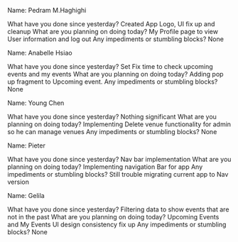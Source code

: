 

Name: Pedram M.Haghighi

What have you done since yesterday? Created App Logo, UI fix up and cleanup
What are you planning on doing today? My Profile page to view User information and log out
Any impediments or stumbling blocks? None

Name: Anabelle Hsiao

What have you done since yesterday? Set Fix time to check upcoming events and my events
What are you planning on doing today? Adding pop up fragment to Upcoming event.
Any impediments or stumbling blocks? None 

Name: Young Chen

What have you done since yesterday? Nothing significant
What are you planning on doing today? Implementing Delete venue functionality for admin so he can manage venues
Any impediments or stumbling blocks? None

Name: Pieter

What have you done since yesterday? Nav bar implementation
What are you planning on doing today? Implementing navigation Bar for app
Any impediments or stumbling blocks? Still trouble migrating current app to Nav version

Name: Gelila

What have you done since yesterday? Filtering data to show events that are not in the past
What are you planning on doing today? Upcoming Events and My Events UI design consistency fix up
Any impediments or stumbling blocks? None
